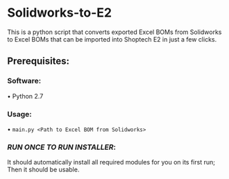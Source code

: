 # Solidworks-to-E2
This is a python script that converts exported Excel BOMs from Solidworks to Excel BOMs that can be imported into Shoptech E2 in just a few clicks.

## Prerequisites:
### Software:

• Python 2.7

### Usage:

• ```main.py <Path to Excel BOM from Solidworks>```

### *RUN ONCE TO RUN INSTALLER*:

It should automatically install all required modules for you on its first run; Then it should be usable.
